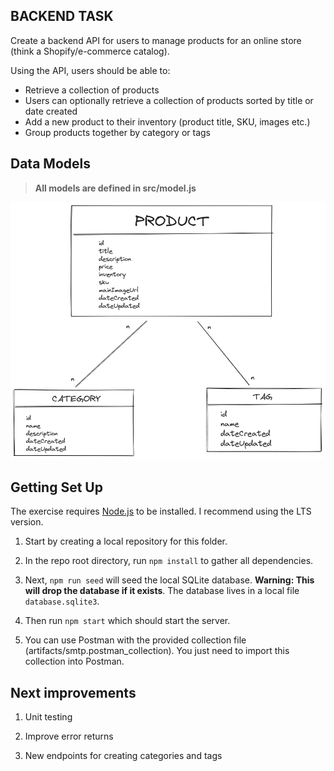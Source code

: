 
## BACKEND TASK
Create a backend API for users to manage products for an online store (think a Shopify/e-commerce catalog). 

Using the API, users should be able to: 
- Retrieve a collection of products
- Users can optionally retrieve a collection of products sorted by title or date created 
- Add a new product to their inventory (product title, SKU, images etc.)
- Group products together by category or tags 


## Data Models

> **All models are defined in src/model.js**

![Entity Diagram](./artifacts/entity-diagram.png)


## Getting Set Up

The exercise requires [Node.js](https://nodejs.org/en/) to be installed. I recommend using the LTS version.

1. Start by creating a local repository for this folder.

1. In the repo root directory, run `npm install` to gather all dependencies.

1. Next, `npm run seed` will seed the local SQLite database. **Warning: This will drop the database if it exists**. The database lives in a local file `database.sqlite3`.

1. Then run `npm start` which should start the server.

1. You can use Postman with the provided collection file (artifacts/smtp.postman_collection). You just need to import this collection into Postman.


## Next improvements

1. Unit testing

1. Improve error returns

1. New endpoints for creating categories and tags
